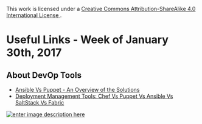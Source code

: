 This work is licensed under a [Creative Commons Attribution-ShareAlike 4.0 International License ](http://creativecommons.org/licenses/by-sa/4.0/).

# Useful Links - Week of January 30th, 2017

## About DevOp Tools

- [Ansible Vs Puppet - An Overview of the Solutions](https://dantehranian.wordpress.com/2015/01/20/ansible-vs-puppet-overview/)
- [Deployment Management Tools: Chef Vs Puppet Vs Ansible Vs SaltStack Vs Fabric](http://blog.takipi.com/deployment-management-tools-chef-vs-puppet-vs-ansible-vs-saltstack-vs-fabric/)

[![enter image description here](https://i.creativecommons.org/l/by-sa/4.0/80x15.png) ](http://creativecommons.org/licenses/by-sa/4.0/)
